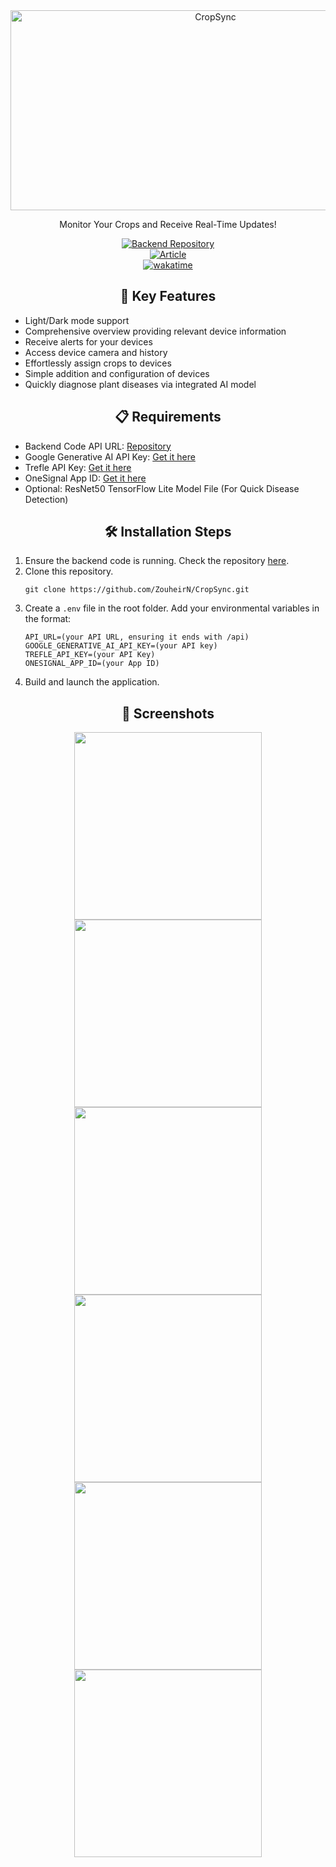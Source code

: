 <div align="center">
  <img src="https://socialify.git.ci/ZouheirN/CropSync/image?description=1&font=Inter&language=1&name=1&owner=1&pattern=Solid&stargazers=1&theme=Auto" alt="CropSync" width="640" height="320" />
  <p id="description">Monitor Your Crops and Receive Real-Time Updates!</p>
</div>

<div align="center">
  <a href="https://github.com/Ibrahim-Mneimneh/CropSync">
    <img src="https://img.shields.io/badge/Backend%20Repository-Click%20Here-blue?style=for-the-badge&logo=node.js" alt="Backend Repository">
  </a>
</div>

<div align="center">
  <a href="https://doi.org/10.54729/2959-331X.1145">
    <img src="https://img.shields.io/badge/ARTICLE-CLICK_HERE-d07d31?style=for-the-badge&logo=gitbook" alt="Article">
  </a>
</div>

<div align="center">
  <a href="https://wakatime.com/badge/user/5a36320a-d953-4e8f-9cb9-ae08ea9dbf4a/project/018ced56-993a-482f-a0fd-a98cce92c732"><img src="https://wakatime.com/badge/user/5a36320a-d953-4e8f-9cb9-ae08ea9dbf4a/project/018ced56-993a-482f-a0fd-a98cce92c732.svg" alt="wakatime"></a>
</div>

<h2 align="center">🧐 Key Features</h2>

<ul>
  <li>Light/Dark mode support</li>
  <li>Comprehensive overview providing relevant device information</li>
  <li>Receive alerts for your devices</li>
  <li>Access device camera and history</li>
  <li>Effortlessly assign crops to devices</li>
  <li>Simple addition and configuration of devices</li>
  <li>Quickly diagnose plant diseases via integrated AI model</li>
</ul>

<h2 align="center">📋 Requirements</h2>

- Backend Code API URL: [Repository](https://github.com/Ibrahim-Mneimneh/CropSync)
- Google Generative AI API Key: [Get it here](https://makersuite.google.com/app/apikey)
- Trefle API Key: [Get it here](https://trefle.io/)
- OneSignal App ID: [Get it here](https://onesignal.com/mobile-push)
- Optional: ResNet50 TensorFlow Lite Model File (For Quick Disease Detection)


<h2 align="center">🛠️ Installation Steps</h2>

<ol>
  <li>Ensure the backend code is running. Check the repository <a href="https://github.com/Ibrahim-Mneimneh/CropSync">here</a>.</li>
  <li>Clone this repository.
    <pre><code>git clone https://github.com/ZouheirN/CropSync.git</code></pre>
  <li>Create a <code>.env</code> file in the root folder. Add your environmental variables in the format:
    <pre><code>API_URL=(your API URL, ensuring it ends with /api)
GOOGLE_GENERATIVE_AI_API_KEY=(your API key)
TREFLE_API_KEY=(your API Key)
ONESIGNAL_APP_ID=(your App ID)</code></pre>
  </li>
  <li>Build and launch the application.</li>
</ol>

<h2 align="center">📱 Screenshots</h2>

<div align="center">
  <img src="https://github.com/ZouheirN/CropSync/assets/61628216/706b2c90-6a21-453a-a793-adee1d3b47e9" width="300">
  <img src="https://github.com/ZouheirN/CropSync/assets/61628216/3e3d74a1-8785-4c8f-8915-d4d8b2e7391b" width="300">
  <img src="https://github.com/ZouheirN/CropSync/assets/61628216/197ec43f-32df-4326-be64-15b2811a5424" width="300">
  <img src="https://github.com/ZouheirN/CropSync/assets/61628216/925ded4b-da99-452e-bf0f-4d349541ea2f" width="300">
  <img src="https://github.com/ZouheirN/CropSync/assets/61628216/7718a498-7283-4bfc-95d9-c05c8fd12b84" width="300">
  <img src="https://github.com/user-attachments/assets/1fada385-8566-4dad-8fb8-098e77929b7c" width="300">
</div>

